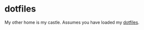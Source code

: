 # dotfiles
My other home is my castle. Assumes you have loaded my [dotfiles](https://github.com/RichardHeelin/dotfiles).
